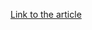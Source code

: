 [Link to the article](https://krebsonsecurity.com/2022/03/conti-ransomware-group-diaries-part-ii-the-office/)
